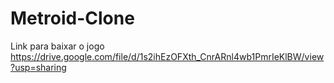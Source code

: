# Metroid-Clone

Link para baixar o jogo 
https://drive.google.com/file/d/1s2ihEzOFXth_CnrARnl4wb1PmrIeKlBW/view?usp=sharing
